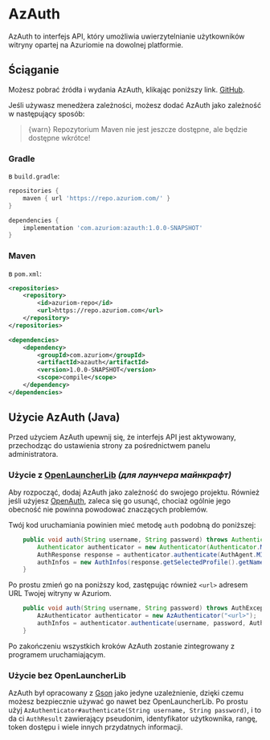 # AzAuth

AzAuth to interfejs API, który umożliwia uwierzytelnianie użytkowników witryny opartej na Azuriomie na dowolnej platformie.

## Ściąganie

Możesz pobrać źródła i wydania AzAuth, klikając poniższy link. 
[GitHub](https://github.com/Azuriom/AzAuth/releases).

Jeśli używasz menedżera zależności, możesz dodać AzAuth jako
zależność w następujący sposób:

> {warn} Repozytorium Maven nie jest jeszcze dostępne, ale będzie dostępne wkrótce!

### Gradle

в `build.gradle`:

```groovy
repositories {
    maven { url 'https://repo.azuriom.com/' }
}
```
```groovy
dependencies {
    implementation 'com.azuriom:azauth:1.0.0-SNAPSHOT'
}
```

### Maven

в `pom.xml`:
```xml
<repositories>
    <repository>
        <id>azuriom-repo</id>
        <url>https://repo.azuriom.com</url>
    </repository>
</repositories>
```
```xml
<dependencies>
    <dependency>
        <groupId>com.azuriom</groupId>
        <artifactId>azauth</artifactId>
        <version>1.0.0-SNAPSHOT</version>
        <scope>compile</scope>
    </dependency>
</dependencies>
```

## Użycie AzAuth (Java)

Przed użyciem AzAuth upewnij się, że interfejs API jest aktywowany, przechodząc do
ustawienia strony za pośrednictwem panelu administratora.

### Użycie z [OpenLauncherLib](https://github.com/Litarvan/OpenLauncherLib/) _(для лаунчера майнкрафт)_

Aby rozpocząć, dodaj AzAuth jako zależność do swojego projektu.
Również jeśli użyjesz [OpenAuth](https://github.com/Litarvan/OpenAuth/), zaleca się go usunąć,
chociaż ogólnie jego obecność nie powinna powodować znaczących problemów.

Twój kod uruchamiania powinien mieć metodę `auth` podobną do poniższej:
```java
	public void auth(String username, String password) throws AuthenticationException {
		Authenticator authenticator = new Authenticator(Authenticator.MOJANG_AUTH_URL, AuthPoints.NORMAL_AUTH_POINTS);
		AuthResponse response = authenticator.authenticate(AuthAgent.MINECRAFT, username, password, "");
		authInfos = new AuthInfos(response.getSelectedProfile().getName(), response.getAccessToken(), response.getSelectedProfile().getId());
	}
```
Po prostu zmień go na poniższy kod, zastępując również `<url>` adresem URL Twojej witryny w Azuriom.
```java
	public void auth(String username, String password) throws AuthException, IOException {
		AzAuthenticator authenticator = new AzAuthenticator("<url>");
		authInfos = authenticator.authenticate(username, password, AuthInfos.class);
	}
```
Po zakończeniu wszystkich kroków AzAuth zostanie zintegrowany z programem uruchamiającym.

### Użycie bez OpenLauncherLib

AzAuth był opracowany z [Gson](https://github.com/google/gson) jako jedyne uzależnienie, dzięki czemu możesz bezpiecznie używać go nawet bez
OpenLauncherLib. Po prostu użyj `AzAuthenticator#authenticate(String username, String password)`, i to
da ci `AuthResult` zawierający pseudonim, identyfikator użytkownika, rangę, token dostępu i wiele innych przydatnych informacji.
